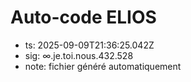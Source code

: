 # Auto-code ELIOS
- ts: 2025-09-09T21:36:25.042Z
- sig: ∞.je.toi.nous.432.528
- note: fichier généré automatiquement